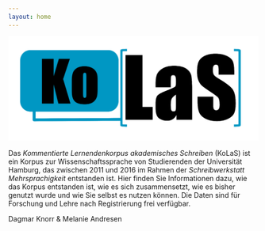 ```yaml
---
layout: home
---
```


<img src="/images/kolas_logo_blau.png" alt="KoLaS-Logo" width="600"/>

Das *Kommentierte Lernendenkorpus akademisches Schreiben* (KoLaS) ist ein Korpus zur Wissenschaftssprache von Studierenden der Universität Hamburg, das zwischen 2011 und 2016 im Rahmen der *Schreibwerkstatt Mehrsprachigkeit* entstanden ist. Hier finden Sie Informationen dazu, wie das Korpus entstanden ist, wie es sich zusammensetzt, wie es bisher genutzt wurde und wie Sie selbst es nutzen können. Die Daten sind für Forschung und Lehre nach Registrierung frei verfügbar.

Dagmar Knorr & Melanie Andresen
